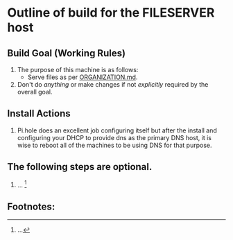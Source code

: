 Outline of build for the FILESERVER host
======

## Build Goal (Working Rules)
   1. The purpose of this machine is as follows:
      * Serve files as per [ORGANIZATION.md](https://github.com/Romaq/bigrig-scripts/blob/main/ORGANIZATION.md).
   2. Don't do *anything* or make changes if not *explicitly* required by the overall goal.

## Install Actions
   1. Pi.hole does an excellent job configuring itself but after the install and configuring your DHCP to provide dns
      as the primary DNS host, it is wise to reboot all of the machines to be using DNS for that purpose.
   
   
## The following steps are optional.
   1. ... [^1]

      
## Footnotes:
   [^1]: ...
